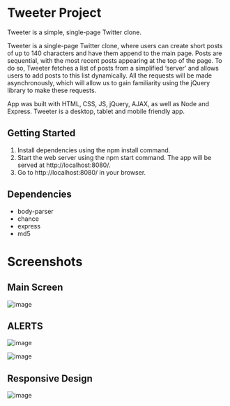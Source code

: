 # Tweeter Project

Tweeter is a simple, single-page Twitter clone.

Tweeter is a single-page Twitter clone, where users can create short posts of up to 140 characters and have them append to the main page. Posts are sequential, with the most recent posts appearing at the top of the page. To do so, Tweeter fetches a list of posts from a simplified ‘server’ and allows users to add posts to this list dynamically. All the requests will be made asynchronously, which will allow us to gain familiarity using the jQuery library to make these requests.

App was built with HTML, CSS, JS, jQuery, AJAX, as well as Node and Express. Tweeter is a desktop, tablet and mobile friendly app.

## Getting Started

1. Install dependencies using the npm install command.
2. Start the web server using the npm start command. The app will be served at http://localhost:8080/.
3. Go to http://localhost:8080/ in your browser.

## Dependencies

- body-parser
- chance
- express
- md5

# Screenshots

## Main Screen

![image](https://user-images.githubusercontent.com/36705663/235833609-f7d15800-466e-4d6b-bde9-399b163936af.png)

## ALERTS

![image](https://user-images.githubusercontent.com/36705663/235380051-42270026-eecb-4aae-89f6-0b5f1dafce2a.png)

![image](https://user-images.githubusercontent.com/36705663/235380072-f6d7c852-6324-4a42-83e1-50348e87019c.png)

## Responsive Design

![image](https://user-images.githubusercontent.com/36705663/235833567-5c5c8adb-a184-4a1a-b8e4-71f82e19fa48.png)


